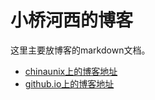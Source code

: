

# 小桥河西的博客

这里主要放博客的markdown文档。

- [chinaunix上的博客地址](http://blog.chinaunix.net/uid/20726500.html)
- [github.io上的博客地址](https://chenhuajun.github.io/)
